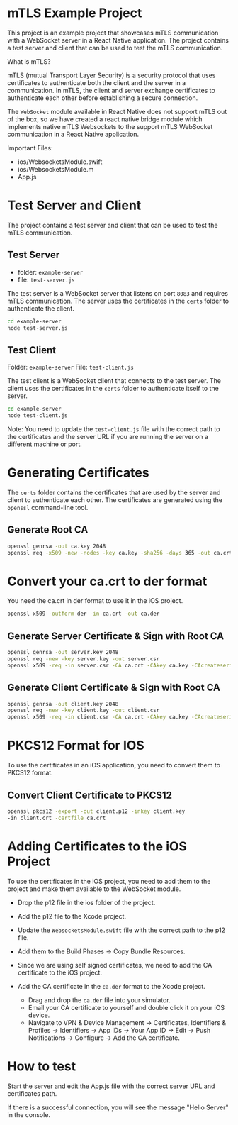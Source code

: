 # mTLS Example Project

This project is an example project that showcases mTLS communication with a WebSocket server in a React Native application. The project contains a test server and client that can be used to test the mTLS communication.

What is mTLS?

mTLS (mutual Transport Layer Security) is a security protocol that uses certificates to authenticate both the client and the server in a communication. In mTLS, the client and server exchange certificates to authenticate each other before establishing a secure connection.

The `WebSocket` module available in React Native does not support mTLS out of the box, so we have created a react native bridge module which implements native mTLS Websockets to the support mTLS WebSocket communication in a React Native application.

Important Files:

- ios/WebsocketsModule.swift
- ios/WebsocketsModule.m
- App.js

# Test Server and Client

The project contains a test server and client that can be used to test the mTLS communication.

## Test Server

- folder: `example-server`
- file: `test-server.js`

The test server is a WebSocket server that listens on port `8083` and requires mTLS communication. The server uses the certificates in the `certs` folder to authenticate the client.

```bash
cd example-server
node test-server.js
```

## Test Client

Folder: `example-server`
File: `test-client.js`

The test client is a WebSocket client that connects to the test server. The client uses the certificates in the `certs` folder to authenticate itself to the server.

```bash
cd example-server
node test-client.js
```

Note: You need to update the `test-client.js` file with the correct path to the certificates and the server URL if you are running the server on a different machine or port.

# Generating Certificates

The `certs` folder contains the certificates that are used by the server and client to authenticate each other. The certificates are generated using the `openssl` command-line tool.

## Generate Root CA

```bash
openssl genrsa -out ca.key 2048
openssl req -x509 -new -nodes -key ca.key -sha256 -days 365 -out ca.crt
```

# Convert your ca.crt to der format

You need the ca.crt in der format to use it in the iOS project.

```bash
openssl x509 -outform der -in ca.crt -out ca.der
```

## Generate Server Certificate & Sign with Root CA

```bash
openssl genrsa -out server.key 2048
openssl req -new -key server.key -out server.csr
openssl x509 -req -in server.csr -CA ca.crt -CAkey ca.key -CAcreateserial -out server.crt -days 365 -sha256
```

## Generate Client Certificate & Sign with Root CA

```bash
openssl genrsa -out client.key 2048
openssl req -new -key client.key -out client.csr
openssl x509 -req -in client.csr -CA ca.crt -CAkey ca.key -CAcreateserial -out client.crt -days 365 -sha256
```

# PKCS12 Format for IOS

To use the certificates in an iOS application, you need to convert them to PKCS12 format.

## Convert Client Certificate to PKCS12

```bash
openssl pkcs12 -export -out client.p12 -inkey client.key
-in client.crt -certfile ca.crt
```

# Adding Certificates to the iOS Project

To use the certificates in the iOS project, you need to add them to the project and make them available to the WebSocket module.

- Drop the p12 file in the ios folder of the project.
- Add the p12 file to the Xcode project.
- Update the `WebsocketsModule.swift` file with the correct path to the p12 file.
- Add them to the Build Phases -> Copy Bundle Resources.

- Since we are using self signed certificates, we need to add the CA certificate to the iOS project.
- Add the CA certificate in the `ca.der` format to the Xcode project.
  - Drag and drop the `ca.der` file into your simulator.
  - Email your CA certificate to yourself and double click it on your iOS device.
  - Navigate to VPN & Device Management -> Certificates, Identifiers & Profiles -> Identifiers -> App IDs -> Your App ID -> Edit -> Push Notifications -> Configure -> Add the CA certificate.

# How to test

Start the server and edit the App.js file with the correct server URL and certificates path.

If there is a successful connection, you will see the message "Hello Server" in the console.
